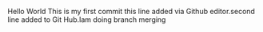 Hello World This is my first commit this line added via Github editor.second line added to Git Hub.Iam doing branch merging

